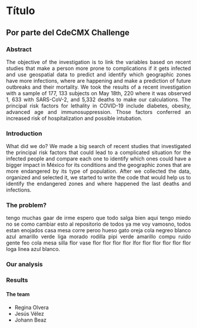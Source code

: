 # Título 

## Por parte del CdeCMX Challenge
### Abstract
<div style="text-align: justify">The objective of the investigation is to link the variables based on recent studies that make a person more prone to complications if it gets infected and use geospatial data to predict and identify which geographic zones have more infections, where are happening and make a prediction of future outbreaks and their mortality.
We took the results of a recent investigation with a sample of 177, 133 subjects on May 18th, 220 where it was observed 1, 633 with SARS-CoV-2, and 5,332 deaths to make our calculations. The principal risk factors for lethality in COVID-19 include diabetes, obesity, advanced age and immunosuppression. Those factors conferred an increased risk of hospitalization and possible intubation. 
</div>


### Introduction
<div style="text-align: justify"> What did we do? 
We made a big search of recent studies that investigated the principal risk factors that could lead to a complicated situation for the infected people and compare each one to identify which ones could have a bigger impact in México for its conditions and the geographic zones that are more endangered by its type of population.
After we collected the data, organized and selected it, we started to write the code that would help us to identify the endangered zones and where happened the last deaths and infections.
</div>


### The problem?
<div style="text-align: justify"> tengo muchas gaar de irme espero que todo salga bien aqui tengo miedo no se como cambiar esto al repositorio de todos ya me voy vamosno, todos estan enojados casa mesa corre peroo hueso gato oreja cola negreo blanco azul amarillo verde liga morado rodilla pipi verde amarillo compu ruido gente feo cola mesa silla flor vase flor flor flor flor lfor flor flor flor flor flor loga linea azul blanco.</div>


### Our analysis










### Results


 


                
#### The team

* Regina Olvera             
* Jesús Vélez                
* Johann Beaz
